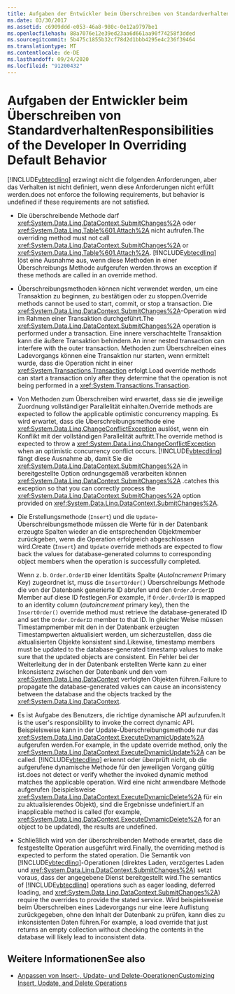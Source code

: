 ```yaml
---
title: Aufgaben der Entwickler beim Überschreiben von Standardverhalten
ms.date: 03/30/2017
ms.assetid: c6909ddd-e053-46a8-980c-0e12a9797be1
ms.openlocfilehash: 88a7076e12e39ed23aa6d661aa90f74258f3dded
ms.sourcegitcommit: 5b475c1855b32cf78d2d1bbb4295e4c236f39464
ms.translationtype: MT
ms.contentlocale: de-DE
ms.lasthandoff: 09/24/2020
ms.locfileid: "91200432"
---
```

# <a name="responsibilities-of-the-developer-in-overriding-default-behavior"></a><span data-ttu-id="09a54-102">Aufgaben der Entwickler beim Überschreiben von Standardverhalten</span><span class="sxs-lookup"><span data-stu-id="09a54-102">Responsibilities of the Developer In Overriding Default Behavior</span></span>

[!INCLUDE[vbtecdlinq](../../../../../../includes/vbtecdlinq-md.md)] <span data-ttu-id="09a54-103">erzwingt nicht die folgenden Anforderungen, aber das Verhalten ist nicht definiert, wenn diese Anforderungen nicht erfüllt werden.</span><span class="sxs-lookup"><span data-stu-id="09a54-103">does not enforce the following requirements, but behavior is undefined if these requirements are not satisfied.</span></span>  
  
- <span data-ttu-id="09a54-104">Die überschreibende Methode darf <xref:System.Data.Linq.DataContext.SubmitChanges%2A> oder <xref:System.Data.Linq.Table%601.Attach%2A> nicht aufrufen.</span><span class="sxs-lookup"><span data-stu-id="09a54-104">The overriding method must not call <xref:System.Data.Linq.DataContext.SubmitChanges%2A> or <xref:System.Data.Linq.Table%601.Attach%2A>.</span></span> [!INCLUDE[vbtecdlinq](../../../../../../includes/vbtecdlinq-md.md)] <span data-ttu-id="09a54-105">löst eine Ausnahme aus, wenn diese Methoden in einer Überschreibungs Methode aufgerufen werden.</span><span class="sxs-lookup"><span data-stu-id="09a54-105">throws an exception if these methods are called in an override method.</span></span>  
  
- <span data-ttu-id="09a54-106">Überschreibungsmethoden können nicht verwendet werden, um eine Transaktion zu beginnen, zu bestätigen oder zu stoppen.</span><span class="sxs-lookup"><span data-stu-id="09a54-106">Override methods cannot be used to start, commit, or stop a transaction.</span></span> <span data-ttu-id="09a54-107">Die <xref:System.Data.Linq.DataContext.SubmitChanges%2A>-Operation wird im Rahmen einer Transaktion durchgeführt.</span><span class="sxs-lookup"><span data-stu-id="09a54-107">The <xref:System.Data.Linq.DataContext.SubmitChanges%2A> operation is performed under a transaction.</span></span> <span data-ttu-id="09a54-108">Eine innere verschachtelte Transaktion kann die äußere Transaktion behindern.</span><span class="sxs-lookup"><span data-stu-id="09a54-108">An inner nested transaction can interfere with the outer transaction.</span></span> <span data-ttu-id="09a54-109">Methoden zum Überschreiben eines Ladevorgangs können eine Transaktion nur starten, wenn ermittelt wurde, dass die Operation nicht in einer <xref:System.Transactions.Transaction> erfolgt.</span><span class="sxs-lookup"><span data-stu-id="09a54-109">Load override methods can start a transaction only after they determine that the operation is not being performed in a <xref:System.Transactions.Transaction>.</span></span>  
  
- <span data-ttu-id="09a54-110">Von Methoden zum Überschreiben wird erwartet, dass sie die jeweilige Zuordnung vollständiger Parallelität einhalten.</span><span class="sxs-lookup"><span data-stu-id="09a54-110">Override methods are expected to follow the applicable optimistic concurrency mapping.</span></span> <span data-ttu-id="09a54-111">Es wird erwartet, dass die Überschreibungsmethode eine <xref:System.Data.Linq.ChangeConflictException> auslöst, wenn ein Konflikt mit der vollständigen Parallelität auftritt.</span><span class="sxs-lookup"><span data-stu-id="09a54-111">The override method is expected to throw a <xref:System.Data.Linq.ChangeConflictException> when an optimistic concurrency conflict occurs.</span></span> [!INCLUDE[vbtecdlinq](../../../../../../includes/vbtecdlinq-md.md)] <span data-ttu-id="09a54-112">fängt diese Ausnahme ab, damit Sie die <xref:System.Data.Linq.DataContext.SubmitChanges%2A> in bereitgestellte Option ordnungsgemäß verarbeiten können <xref:System.Data.Linq.DataContext.SubmitChanges%2A> .</span><span class="sxs-lookup"><span data-stu-id="09a54-112">catches this exception so that you can correctly process the <xref:System.Data.Linq.DataContext.SubmitChanges%2A> option provided on <xref:System.Data.Linq.DataContext.SubmitChanges%2A>.</span></span>  
  
- <span data-ttu-id="09a54-113">Die Erstellungsmethode (`Insert`) und die `Update`-Überschreibungsmethode müssen die Werte für in der Datenbank erzeugte Spalten wieder an die entsprechenden Objektmember zurückgeben, wenn die Operation erfolgreich abgeschlossen wird.</span><span class="sxs-lookup"><span data-stu-id="09a54-113">Create (`Insert`) and `Update` override methods are expected to flow back the values for database-generated columns to corresponding object members when the operation is successfully completed.</span></span>  
  
     <span data-ttu-id="09a54-114">Wenn z. b. `Order.OrderID` einer Identitäts Spalte (*AutoIncrement* Primary Key) zugeordnet ist, muss die `InsertOrder()` Überschreibungs Methode die von der Datenbank generierte ID abrufen und den `Order.OrderID` Member auf diese ID festlegen.</span><span class="sxs-lookup"><span data-stu-id="09a54-114">For example, if `Order.OrderID` is mapped to an identity column (*autoincrement* primary key), then the `InsertOrder()` override method must retrieve the database-generated ID and set the `Order.OrderID` member to that ID.</span></span> <span data-ttu-id="09a54-115">In gleicher Weise müssen Timestampmember mit den in der Datenbank erzeugten Timestampwerten aktualisiert werden, um sicherzustellen, dass die aktualisierten Objekte konsistent sind.</span><span class="sxs-lookup"><span data-stu-id="09a54-115">Likewise, timestamp members must be updated to the database-generated timestamp values to make sure that the updated objects are consistent.</span></span> <span data-ttu-id="09a54-116">Ein Fehler bei der Weiterleitung der in der Datenbank erstellten Werte kann zu einer Inkonsistenz zwischen der Datenbank und den vom <xref:System.Data.Linq.DataContext> verfolgten Objekten führen.</span><span class="sxs-lookup"><span data-stu-id="09a54-116">Failure to propagate the database-generated values can cause an inconsistency between the database and the objects tracked by the <xref:System.Data.Linq.DataContext>.</span></span>  
  
- <span data-ttu-id="09a54-117">Es ist Aufgabe des Benutzers, die richtige dynamische API aufzurufen.</span><span class="sxs-lookup"><span data-stu-id="09a54-117">It is the user's responsibility to invoke the correct dynamic API.</span></span> <span data-ttu-id="09a54-118">Beispielsweise kann in der Update-Überschreibungsmethode nur das <xref:System.Data.Linq.DataContext.ExecuteDynamicUpdate%2A> aufgerufen werden.</span><span class="sxs-lookup"><span data-stu-id="09a54-118">For example, in the update override method, only the <xref:System.Data.Linq.DataContext.ExecuteDynamicUpdate%2A> can be called.</span></span> [!INCLUDE[vbtecdlinq](../../../../../../includes/vbtecdlinq-md.md)] <span data-ttu-id="09a54-119">erkennt oder überprüft nicht, ob die aufgerufene dynamische Methode für den jeweiligen Vorgang gültig ist.</span><span class="sxs-lookup"><span data-stu-id="09a54-119">does not detect or verify whether the invoked dynamic method matches the applicable operation.</span></span> <span data-ttu-id="09a54-120">Wird eine nicht anwendbare Methode aufgerufen (beispielsweise <xref:System.Data.Linq.DataContext.ExecuteDynamicDelete%2A> für ein zu aktualisierendes Objekt), sind die Ergebnisse undefiniert.</span><span class="sxs-lookup"><span data-stu-id="09a54-120">If an inapplicable method is called (for example, <xref:System.Data.Linq.DataContext.ExecuteDynamicDelete%2A> for an object to be updated), the results are undefined.</span></span>  
  
- <span data-ttu-id="09a54-121">Schließlich wird von der überschreibenden Methode erwartet, dass die festgestellte Operation ausgeführt wird.</span><span class="sxs-lookup"><span data-stu-id="09a54-121">Finally, the overriding method is expected to perform the stated operation.</span></span> <span data-ttu-id="09a54-122">Die Semantik von [!INCLUDE[vbtecdlinq](../../../../../../includes/vbtecdlinq-md.md)]-Operationen (direktes Laden, verzögertes Laden und <xref:System.Data.Linq.DataContext.SubmitChanges%2A>) setzt voraus, dass der angegebene Dienst bereitgestellt wird.</span><span class="sxs-lookup"><span data-stu-id="09a54-122">The semantics of [!INCLUDE[vbtecdlinq](../../../../../../includes/vbtecdlinq-md.md)] operations such as eager loading, deferred loading, and <xref:System.Data.Linq.DataContext.SubmitChanges%2A>) require the overrides to provide the stated service.</span></span> <span data-ttu-id="09a54-123">Wird beispielsweise beim Überschreiben eines Ladevorgangs nur eine leere Auflistung zurückgegeben, ohne den Inhalt der Datenbank zu prüfen, kann dies zu inkonsistenten Daten führen.</span><span class="sxs-lookup"><span data-stu-id="09a54-123">For example, a load override that just returns an empty collection without checking the contents in the database will likely lead to inconsistent data.</span></span>  
  
## <a name="see-also"></a><span data-ttu-id="09a54-124">Weitere Informationen</span><span class="sxs-lookup"><span data-stu-id="09a54-124">See also</span></span>

- [<span data-ttu-id="09a54-125">Anpassen von Insert-, Update- und Delete-Operationen</span><span class="sxs-lookup"><span data-stu-id="09a54-125">Customizing Insert, Update, and Delete Operations</span></span>](customizing-insert-update-and-delete-operations.md)
